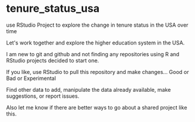 # tenure_status_usa
use RStudio Project to explore the change in tenure status in the USA over time

Let's work together and explore the higher education system in the USA.

I am new to git and github and not finding any repositories using R and RStudio projects decided to start one.

If you like, use RStudio to pull this repository and make changes... Good or Bad or Experimental

Find other data to add, manipulate the data already available, make suggestions, or report issues.

Also let me know if there are better ways to go about a shared project like this.
